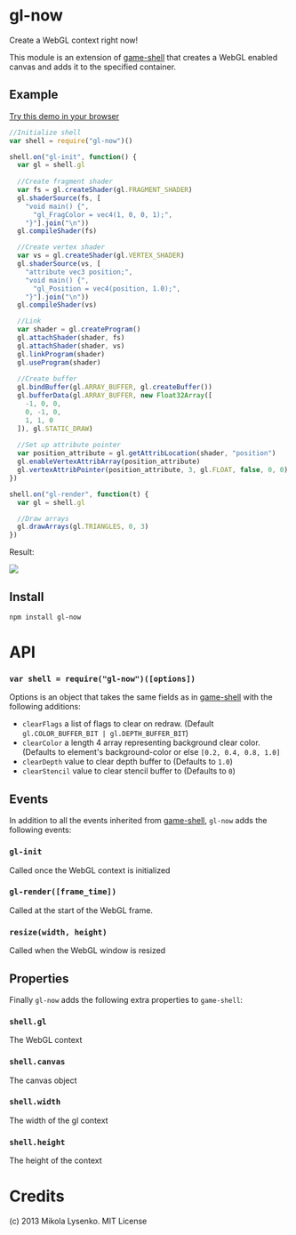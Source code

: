 gl-now
======
Create a WebGL context right now!

This module is an extension of [game-shell](https://github.com/mikolalysenko/game-shell) that creates a WebGL enabled canvas and adds it to the specified container.

## Example

[Try this demo in your browser](http://mikolalysenko.github.io/gl-now/)

```javascript
//Initialize shell
var shell = require("gl-now")()

shell.on("gl-init", function() {
  var gl = shell.gl
  
  //Create fragment shader
  var fs = gl.createShader(gl.FRAGMENT_SHADER)
  gl.shaderSource(fs, [
    "void main() {",
      "gl_FragColor = vec4(1, 0, 0, 1);",
    "}"].join("\n"))
  gl.compileShader(fs)

  //Create vertex shader
  var vs = gl.createShader(gl.VERTEX_SHADER)
  gl.shaderSource(vs, [
    "attribute vec3 position;",
    "void main() {",
      "gl_Position = vec4(position, 1.0);",
    "}"].join("\n"))
  gl.compileShader(vs)

  //Link
  var shader = gl.createProgram()
  gl.attachShader(shader, fs)
  gl.attachShader(shader, vs)
  gl.linkProgram(shader)
  gl.useProgram(shader)
  
  //Create buffer
  gl.bindBuffer(gl.ARRAY_BUFFER, gl.createBuffer())
  gl.bufferData(gl.ARRAY_BUFFER, new Float32Array([
    -1, 0, 0,
    0, -1, 0,
    1, 1, 0
  ]), gl.STATIC_DRAW)
  
  //Set up attribute pointer
  var position_attribute = gl.getAttribLocation(shader, "position")
  gl.enableVertexAttribArray(position_attribute)
  gl.vertexAttribPointer(position_attribute, 3, gl.FLOAT, false, 0, 0)
})

shell.on("gl-render", function(t) {
  var gl = shell.gl

  //Draw arrays
  gl.drawArrays(gl.TRIANGLES, 0, 3)
})
```

Result:

<img src="https://raw.github.com/mikolalysenko/gl-now/master/screenshot.png">


## Install

    npm install gl-now
    
# API

### `var shell = require("gl-now")([options])`

Options is an object that takes the same fields as in [game-shell](https://github.com/mikolalysenko/game-shell#var-shell--requiregame-shelloptions) with the following additions:

* `clearFlags` a list of flags to clear on redraw.  (Default `gl.COLOR_BUFFER_BIT | gl.DEPTH_BUFFER_BIT`)
* `clearColor` a length 4 array representing background clear color.  (Defaults to element's background-color or else `[0.2, 0.4, 0.8, 1.0]`
* `clearDepth` value to clear depth buffer to (Defaults to `1.0`)
* `clearStencil` value to clear stencil buffer to (Defaults to `0`)


## Events

In addition to all the events inherited from [game-shell](https://github.com/mikolalysenko/game-shell#events), `gl-now` adds the following events:

### `gl-init`
Called once the WebGL context is initialized

### `gl-render([frame_time])`
Called at the start of the WebGL frame.

### `resize(width, height)`
Called when the WebGL window is resized


## Properties

Finally `gl-now` adds the following extra properties to `game-shell`:

### `shell.gl`

The WebGL context

### `shell.canvas`

The canvas object

### `shell.width`

The width of the gl context

### `shell.height`

The height of the context

# Credits
(c) 2013 Mikola Lysenko. MIT License
